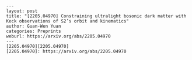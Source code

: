     ---
    layout: post
    title: "[2205.04970] Constraining ultralight bosonic dark matter with Keck observations of S2’s orbit and kinematics"
    author: Guan-Wen Yuan
    categories: Preprints
    weburl: https://arxiv.org/abs/2205.04970
    ---
    [2205.04970][2205.04970]
    [2205.04970]: https://arxiv.org/abs/2205.04970
